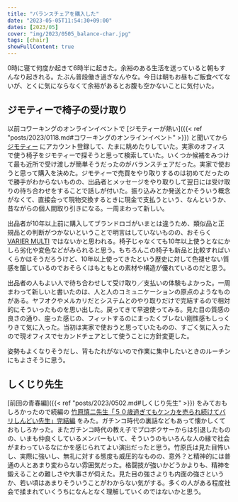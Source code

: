 ```yaml
---
title: "バランスチェアを購入した"
date: "2023-05-05T11:54:30+09:00"
dates: [2023/05]
cover: "img/2023/0505_balance-char.jpg"
tags: [chair]
showFullContent: true
---
```


0時に寝て何度か起きて6時半に起きた。余裕のある生活を送っていると朝もすんなり起きれる。たぶん普段働き過ぎなんやな。今日は朝もお昼もご飯食べてないが、とくに気にならなくて余裕があるとお腹も空かないことに気付いた。

## ジモティーで椅子の受け取り

以前コワーキングのオンラインイベントで [ジモティーが熱い]({{< ref "posts/2023/0118.md#コワーキングのオンラインイベント" >}}) と聞いてから [ジモティー](https://jmty.jp/) にアカウント登録して、たまに眺めたりしていた。実家のオフィスで使う椅子をジモティーで探そうと思って検索していた。いくつか候補をみつけて最も近所で受け渡しが簡単そうだったのがバランスチェアだった。実家で使おうと思って購入を決めた。ジモティーで売買をやり取りするのは初めてだったので勝手がわからないものの、出品者とメッセージをやり取りして翌日には受け取りの待ち合わせをすることで話しが付いた。振り込みとか発送とかそういう概念がなくて、直接会って現物交換するときに現金で支払うという、なんというか、昔ながらの個人間取り引きになる。一周まわって新しい。

出品者が10年以上前に購入してブランドロゴがいまとは違うため、類似品と正規品との判断がつかないということで明言はしていないものの、おそらく [VARIER MULTI](https://www.varierfurniture.com/en/multi/1700101191110) ではないかと思われる。椅子じゃなくても10年以上使うとなにかしら劣化や変色などがみられると思う。もちろんこの椅子も新品と比較すればいくらかはそうだろうけど、10年以上使ってきたという歴史に対して色褪せない質感を醸しているのでおそらくはもともとの素材や構造が優れているのだと思う。

出品者の人もよい人で待ち合わせして受け取り／支払いの体験もよかった。一周まわって新しいと書いたのは、人と人のコミュニケーションの原点のようなものがある。ヤフオクやメルカリだとシステムとのやり取りだけで完結するので相対的にそういったものを思い出した。戻ってきて早速使ってみる。見た目の質感の良さの通り、座った感じの、フィットするのにまったくブレない剛性感もしっくりきて気に入った。当初は実家で使おうと思っていたものの、すごく気に入ったので現オフィスでセカンドチェアとして使うことに方針変更した。

姿勢もよくなりそうだし、背もたれがないので作業に集中したいときのルーチンにもよさそうに思う。

## しくじり先生

[前回の青春編]({{< ref "posts/2023/0502.md#しくじり先生" >}}) をみておもしろかったので続編の [竹原慎二先生「５０歳過ぎてもケンカを売られ続けてバリしんどい先生」完結編](https://www.tv-asahi.co.jp/shikujiri/backnumber2/0100/) をみた。ガチンコ時代の裏話などもあって懐かしくておもしろかった。またガチンコ時代の教え子でプロボクサーからは引退したものの、いまも仲良くしているメンバーもいて、そういうのもいろんな人の縁で社会がまわっているなにかを感じられてよい演出だったと思う。竹原氏は見た目怖いし、実際に強いし、無礼に対する態度も威圧的なものの、意外？と精神的には普通の人とあまり変わらない雰囲気だった。格闘技が強いかどうかよりも、精神を鍛えることの難しさや大事さが伺えた。見た目の強さよりも内面の強さというか、若い頃はあまりそういうことがわからない気がする。多くの人がある程度社会で揉まれていくうちになんとなく理解していくのではないかと思う。
